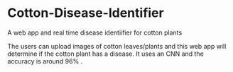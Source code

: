 # Cotton-Disease-Identifier
A web app and real time disease identiifier for cotton plants

The users can upload images of cotton leaves/plants and this web app will determine if the cotton plant has a disease.
It uses an CNN and the accuracy is around 96% .
